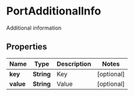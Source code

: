 

# PortAdditionalInfo

Additional information

## Properties

| Name | Type | Description | Notes |
|------------ | ------------- | ------------- | -------------|
|**key** | **String** | Key |  [optional] |
|**value** | **String** | Value |  [optional] |




